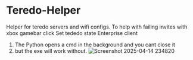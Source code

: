 # Teredo-Helper
Helper for teredo servers and wifi configs. To help with failing invites with xbox gamebar click Set tededo state Enterprise client
1. The Python opens a cmd in the background and you cant close it
2. but the exe will work without.
![Screenshot 2025-04-14 234820](https://github.com/user-attachments/assets/7bc91cbf-26db-408a-b489-f833417c5358)
